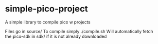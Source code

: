 # simple-pico-project
A simple library to compile pico w projects

Files go in source/
To compile simply ./compile.sh
Will automatically fetch the pico-sdk in sdk/ if it is not already downloaded
